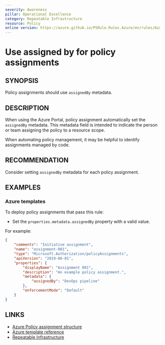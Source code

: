 ```yaml
---
severity: Awareness
pillar: Operational Excellence
category: Repeatable Infrastructure
resource: Policy
online version: https://azure.github.io/PSRule.Rules.Azure/en/rules/Azure.Policy.AssignmentAssignedBy/
---
```


# Use assigned by for policy assignments

## SYNOPSIS

Policy assignments should use `assignedBy` metadata.

## DESCRIPTION

When using the Azure Portal, policy assignment automatically set the `assignedBy` metadata.
This metadata field is intended to indicate the person or team assigning the policy to a resource scope.

When automating policy management, it may be helpful to identify assignments managed by code.

## RECOMMENDATION

Consider setting `assignedBy` metadata for each policy assignment.

## EXAMPLES

### Azure templates

To deploy policy assignments that pass this rule:

- Set the `properties.metadata.assignedBy` property with a valid value.

For example:

```json
{
    "comments": "Initiative assignment",
    "name": "assignment-001",
    "type": "Microsoft.Authorization/policyAssignments",
    "apiVersion": "2019-06-01",
    "properties": {
        "displayName": "Assignment 001",
        "description": "An example policy assignment.",
        "metadata": {
            "assignedBy": "DevOps pipeline"
        },
        "enforcementMode": "Default"
    }
}
```

## LINKS

- [Azure Policy assignment structure](https://docs.microsoft.com/azure/governance/policy/concepts/assignment-structure)
- [Azure template reference](https://docs.microsoft.com/azure/templates/microsoft.authorization/policyassignments)
- [Repeatable Infrastructure](https://docs.microsoft.com/azure/architecture/framework/devops/automation-infrastructure)
